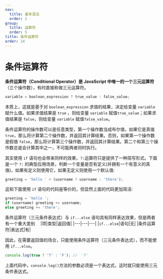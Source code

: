 ```yaml
---
nav:
  title: 基本语法
  order: 1
group:
  title: 运算符
  order: 5
title: 条件运算符
order: 14
---
```


# 条件运算符

**条件运算符（Conditional Operator）**是 JavaScript 中唯一的一个**三元运算符**（三个操作数），有时直接称做三元运算符。

```js
variable = boolean_expression ? true_value : false_value;
```

本质上，这就是基于对 `boolean_expression` 求值的结果，决定给变量 `variable` 赋什么值。如果求值结果是 `true` ，则给变量 `variable` 赋值`true_value`；如果求值结果是 `false`，则给变量 `variable` 赋值`false_value`。

条件运算符的操作数可以是任意类型，第一个操作数当成布尔值，如果它是真值 `true`，那么将计算第二个操作数，并返回其计算结果。否则，如果第一个操作数是假值 `false`，那么将计算第三个操作数，并返回其计算结果。第二个和第三个操作数总是会计算其中之一，不可能两者同时执行。

其实使用 `if` 语句也会带来同样的效果，`?:`运算符只是提供了一种简写形式。下面是一个 `?:` 的典型应用场景，判断一个变量是否有定义(并拥有一个有意义的真值)，如果有定义则使用它，如果无定义则使用一个默认值:

```js
greeting = 'hello ' + (username ? username : 'there');
```

这和下面使用 `if` 语句的代码是等价的，但显然上面的代码更加简洁:

```js
greeting = 'hello ';
if (username) greeting += username;
else greeting += 'there';
```

条件运算符（三元条件表达式）与 `if...else` 语句具有同样表达效果，但是两者有一个重大差别　
|项|类型|返回值|
|---|---|---|
|`if...else`|语句|无|
|条件运算符|表达式|有|

因此，在需要返回值的场合，只能使用条件运算符（三元条件表达式），而不能使用 `if...else`。

```js
console.log(true ? 'T' : 'F'); //  'T'
```

上面代码中，`console.log()`方法的参数必须是一个表达式，这时就只能使用三元条件表达式。

